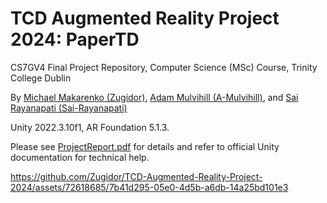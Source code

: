 # TCD Augmented Reality Project 2024: PaperTD

CS7GV4 Final Project Repository, Computer Science (MSc) Course, Trinity College Dublin

By [Michael Makarenko (Zugidor)](https://github.com/Zugidor), [Adam Mulvihill (A-Mulvihill)](https://github.com/A-Mulvihill), and [Sai Rayanapati (Sai-Rayanapati)](https://github.com/Sai-Rayanapati)

Unity 2022.3.10f1, AR Foundation 5.1.3.

Please see [ProjectReport.pdf](https://github.com/Zugidor/TCD-Augmented-Reality-Project-2024/blob/main/ProjectReport.pdf) for details and refer to official Unity documentation for technical help.

https://github.com/Zugidor/TCD-Augmented-Reality-Project-2024/assets/72618685/7b41d295-05e0-4d5b-a6db-14a25bd101e3

